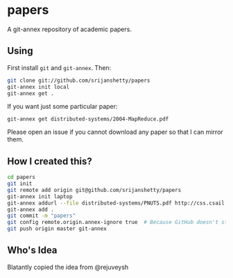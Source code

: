 papers
======

A git-annex repository of academic papers.

Using
-----

First install `git` and `git-annex`. Then:

```sh
git clone git://github.com/srijanshetty/papers
git-annex init local
git-annex get .
```

If you want just some particular paper:

```
git-annex get distributed-systems/2004-MapReduce.pdf
```

Please open an issue if you cannot download any paper so that I can mirror them.

How I created this?
-------------------

```sh
cd papers
git init
git remote add origin git@github.com/srijanshetty/papers
git-annex init laptop
git-annex addurl --file distributed-systems/PNUTS.pdf http://css.csail.mit.edu/6.824/2014/papers/cooper-pnuts.pdf
git-annex add .
git commit -m "papers"
git config remote.origin.annex-ignore true  # Because GitHub doesn't store annexed content. 
git push origin master git-annex
```

Who's Idea
----------

Blatantly copied the idea from @rejuveysh

